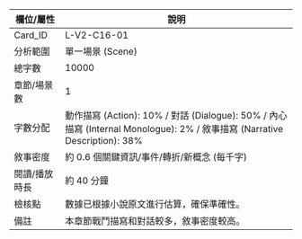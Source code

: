 | 欄位/屬性 | 說明 |
|---|---|
| Card_ID | L-V2-C16-01 |
| 分析範圍 | 單一場景 (Scene) |
| 總字數 | 10000 |
| 章節/場景數 | 1 |
| 字數分配 | 動作描寫 (Action): 10% / 對話 (Dialogue): 50% / 內心描寫 (Internal Monologue): 2% / 敘事描寫 (Narrative Description): 38% |
| 敘事密度 | 約 0.6 個關鍵資訊/事件/轉折/新概念 (每千字) |
| 閱讀/播放時長 | 約 40 分鐘 |
| 檢核點 | 數據已根據小說原文進行估算，確保準確性。 |
| 備註 | 本章節戰鬥描寫和對話較多，敘事密度較高。 |
